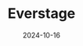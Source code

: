 ---  
layout: startup_page  
title: "Everstage"  
id: "everstage.com"  
permalink: "/everstageeverstage.com10162024/"  
website: "https://www.everstage.com/"  
funding_round: "Series B"  
funding_amount: "$30M"  
investors: "Eight Roads Ventures, Elevation Capital, 3one4 Capital"  
about: "Everstage provides no-code sales commission automation software to help companies improve the performance of their customer-facing teams. Its modular platform allows organizations to dynamically manage sales performance management needs and align teams with broader organizational goals. The company serves several Fortune 1000 companies and large enterprises."  
markets: "SaaS, Sales Performance Management, Software Development, Finance, Sales, Sales Automation"  
hq: "Wilmington, Delaware, United States"  
founded_year: "2020"  
linkedin: "https://www.linkedin.com/company/everstage"  
twitter: "https://twitter.com/EverstageInc"  
instagram: ""  
facebook: "https://www.facebook.com/everstageinc"  
crunchbase: "https://www.crunchbase.com/organization/everstage"  
pitchbook: "https://pitchbook.com/profiles/company/470543-05"  

date_display: "16-Oct-2024"  
date: "2024-10-16"

# SEO Optimization  
meta_title: "Everstage - Series B Funding ($30M)"  
meta_description: "Everstage, Everstage provides no-code sales commission automation software to help companies improve the performance of their customer-facing teams. Its modular ..."  
meta_keywords: "Everstage, SaaS, Sales Performance Management, Software Development, Finance, Sales, Sales Automation, Series B funding"  
canonical_url: "https://startup.projectstartups.com/everstageeverstage.com10162024/"  
---